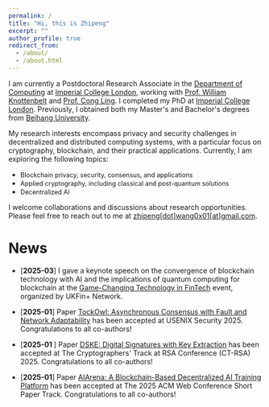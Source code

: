 ```yaml
---
permalink: /
title: "Hi, this is Zhipeng"
excerpt: ""
author_profile: true
redirect_from: 
  - /about/
  - /about.html
---
```


I am currently a Postdoctoral Research Associate in the [Department of Computing](https://www.imperial.ac.uk/computing/) at [Imperial College London](https://www.imperial.ac.uk/), working with  [Prof. William Knottenbelt](https://www.doc.ic.ac.uk/~wjk/) and [Prof. Cong Ling](https://www.commsp.ee.ic.ac.uk/~cling/). I completed my PhD at [Imperial College London](https://www.imperial.ac.uk/). Previously, I obtained both my Master's and Bachelor's degrees from [Beihang University](https://ev.buaa.edu.cn/).

My research interests encompass privacy and security challenges in decentralized and distributed computing systems, with a particular focus on cryptography, blockchain, and their practical applications. Currently, I am exploring the following topics:

- <span style="font-size:0.9em;"> Blockchain privacy, security, consensus, and applications </span>
- <span style="font-size:0.9em;"> Applied cryptography, including classical and post-quantum solutions</span>
- <span style="font-size:0.9em;"> Decentralized AI</span>

I welcome collaborations and discussions about research opportunities. Please feel free to reach out to me at <u>zhipeng[dot]wang0x01[at]gmail.com</u>.

News
=======

- <span style="color:dark">\[<b>2025-03</b>\]</span> I gave a keynote speech on the convergence of blockchain technology with AI and the implications of quantum computing for blockchain at the [Game-Changing Technology in FinTech](https://www.linkedin.com/feed/update/urn:li:activity:7310702143160643586/) event, organized by UKFin+ Network.

- <span style="color:dark">\[<b>2025-01</b>\]</span> Paper [TockOwl: Asynchronous Consensus with Fault and Network Adaptability](https://eprint.iacr.org/2025/134.pdf) has been accepted at USENIX Security 2025. Congratulations to all co-authors!

- <span style="color:dark">\[<b>2025-01 </b>\]</span> Paper [DSKE: Digital Signatures with Key Extraction](https://eprint.iacr.org/2022/1753.pdf) has been accepted at The Cryptographers' Track at RSA Conference (CT-RSA) 2025. Congratulations to all co-authors!

- <span style="color:dark">\[<b>2025-01</b>\]</span> Paper [AIArena: A Blockchain-Based Decentralized AI Training Platform](https://arxiv.org/pdf/2412.14566) has been accepted at The 2025 ACM Web Conference Short Paper Track. Congratulations to all co-authors!



